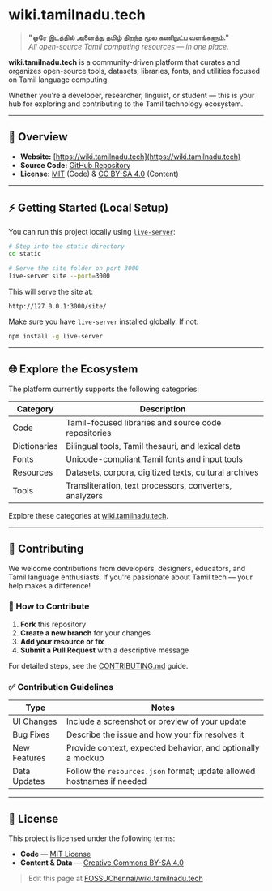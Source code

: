 # wiki.tamilnadu.tech

> **"ஒரே இடத்தில் அனைத்து தமிழ் திறந்த மூல கணிநுட்ப வளங்களும்."**  
> *All open-source Tamil computing resources — in one place.*

**wiki.tamilnadu.tech** is a community-driven platform that curates and organizes open-source tools, datasets, libraries, fonts, and utilities focused on Tamil language computing.

Whether you're a developer, researcher, linguist, or student — this is your hub for exploring and contributing to the Tamil technology ecosystem.

---

## 🔎 Overview

- **Website:** [https://wiki.tamilnadu.tech](https://wiki.tamilnadu.tech)
- **Source Code:** [GitHub Repository](https://github.com/FOSSUChennai/wiki.tamilnadu.tech)
- **License:** [MIT](LICENSE) (Code) & [CC BY-SA 4.0](https://creativecommons.org/licenses/by-sa/4.0/) (Content)

---

## ⚡ Getting Started (Local Setup)

You can run this project locally using [`live-server`](https://www.npmjs.com/package/live-server):

```bash
# Step into the static directory
cd static

# Serve the site folder on port 3000
live-server site --port=3000
````

This will serve the site at:

```
http://127.0.0.1:3000/site/
```

Make sure you have `live-server` installed globally. If not:

```bash
npm install -g live-server
```

---

## 🌐 Explore the Ecosystem

The platform currently supports the following categories:

| Category     | Description                                             |
| ------------ | ------------------------------------------------------- |
| Code         | Tamil-focused libraries and source code repositories    |
| Dictionaries | Bilingual tools, Tamil thesauri, and lexical data       |
| Fonts        | Unicode-compliant Tamil fonts and input tools           |
| Resources    | Datasets, corpora, digitized texts, cultural archives   |
| Tools        | Transliteration, text processors, converters, analyzers |

Explore these categories at [wiki.tamilnadu.tech](https://wiki.tamilnadu.tech).

---

## 🤝 Contributing

We welcome contributions from developers, designers, educators, and Tamil language enthusiasts.
If you're passionate about Tamil tech — your help makes a difference!

### 🔧 How to Contribute

1. **Fork** this repository
2. **Create a new branch** for your changes
3. **Add your resource or fix**
4. **Submit a Pull Request** with a descriptive message

For detailed steps, see the [CONTRIBUTING.md](CONTRIBUTING.md) guide.

### ✅ Contribution Guidelines

| Type         | Notes                                                                  |
| ------------ | ---------------------------------------------------------------------- |
| UI Changes   | Include a screenshot or preview of your update                         |
| Bug Fixes    | Describe the issue and how your fix resolves it                        |
| New Features | Provide context, expected behavior, and optionally a mockup            |
| Data Updates | Follow the `resources.json` format; update allowed hostnames if needed |

---

## 📄 License

This project is licensed under the following terms:

* **Code** — [MIT License](LICENSE)
* **Content & Data** — [Creative Commons BY-SA 4.0](https://creativecommons.org/licenses/by-sa/4.0/)

> Edit this page at [FOSSUChennai/wiki.tamilnadu.tech](https://github.com/FOSSUChennai/wiki.tamilnadu.tech)
